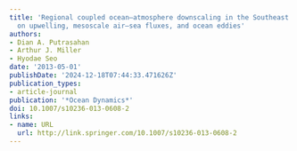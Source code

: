 ```yaml
---
title: 'Regional coupled ocean–atmosphere downscaling in the Southeast Pacific: impacts
  on upwelling, mesoscale air–sea fluxes, and ocean eddies'
authors:
- Dian A. Putrasahan
- Arthur J. Miller
- Hyodae Seo
date: '2013-05-01'
publishDate: '2024-12-18T07:44:33.471626Z'
publication_types:
- article-journal
publication: '*Ocean Dynamics*'
doi: 10.1007/s10236-013-0608-2
links:
- name: URL
  url: http://link.springer.com/10.1007/s10236-013-0608-2
---
```

